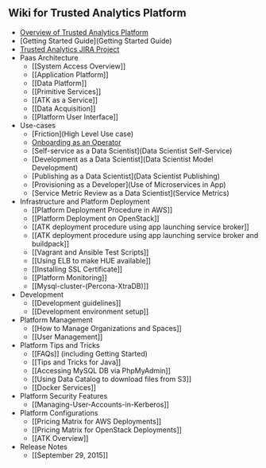 ## Wiki for Trusted Analytics Platform  

* [Overview of Trusted Analytics Platform](Overview)
* [Getting Started Guide](Getting Started Guide)
* [Trusted Analytics JIRA Project](https://trustedanalytics.atlassian.net/)
* Paas Architecture
  - [[System Access Overview]]
  - [[Application Platform]]
  - [[Data Platform]]
  - [[Primitive Services]]
  - [[ATK as a Service]]
  - [[Data Acquisition]]
  - [[Platform User Interface]]
* Use-cases
  - [Friction](High Level Use case)
  - [Onboarding as an Operator](Onboarding)
  - [Self-service as a Data Scientist](Data Scientist Self-Service)
  - [Development as a Data Scientist](Data Scientist Model Development)
  - [Publishing as a Data Scientist](Data Scientist Publishing)
  - [Provisioning as a Developer](Use of Microservices in App)
  - [Service Metric Review as a Data Scientist](Service Metrics)
* Infrastructure and Platform Deployment
  - [[Platform Deployment Procedure in AWS]]
  - [[Platform Deployment on OpenStack]]
  - [[ATK deployment procedure using app launching service broker]]
  - [[ATK deployment procedure using app launching service broker and buildpack]]
  - [[Vagrant and Ansible Test Scripts]]
  - [[Using ELB to make HUE available]]
  - [[Installing SSL Certificate]]
  - [[Platform Monitoring]]
  - [[Mysql-cluster-(Percona-XtraDB)]]
* Development
  - [[Development guidelines]]
  - [[Development environment setup]]
* Platform Management
  - [[How to Manage Organizations and Spaces]]
  - [[User Management]]
* Platform Tips and Tricks
  - [[FAQs]] (including Getting Started)
  - [[Tips and Tricks for Java]]
  - [[Accessing MySQL DB via PhpMyAdmin]]
  - [[Using Data Catalog to download files from S3]]
  - [[Docker Services]]
* Platform Security Features
   - [[Managing-User-Accounts-in-Kerberos]]
* Platform Configurations
   - [[Pricing Matrix for AWS Deployments]]
   - [[Pricing Matrix for OpenStack Deployments]]
   - [[ATK Overview]]
* Release Notes
   - [[September 29, 2015]]
